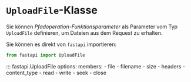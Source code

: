 # `UploadFile`-Klasse

Sie können *Pfadoperation-Funktionsparameter* als Parameter vom Typ `UploadFile` definieren, um Dateien aus dem Request zu erhalten.

Sie können es direkt von `fastapi` importieren:

```python
from fastapi import UploadFile
```

::: fastapi.UploadFile
    options:
        members:
            - file
            - filename
            - size
            - headers
            - content_type
            - read
            - write
            - seek
            - close
